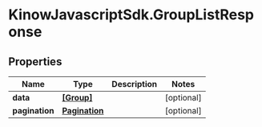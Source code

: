 # KinowJavascriptSdk.GroupListResponse

## Properties
Name | Type | Description | Notes
------------ | ------------- | ------------- | -------------
**data** | [**[Group]**](Group.md) |  | [optional] 
**pagination** | [**Pagination**](Pagination.md) |  | [optional] 


